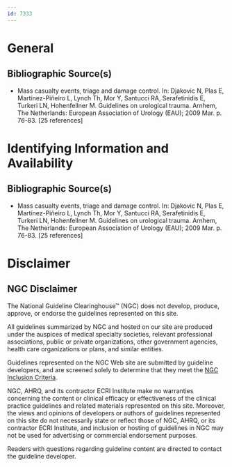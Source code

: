 ```yaml
---
id: 7333
---
```


# General

## Bibliographic Source(s)

- Mass casualty events, triage and damage control. In: Djakovic N, Plas E, Martínez-Piñeiro L, Lynch Th, Mor Y, Santucci RA, Serafetinidis E, Turkeri LN, Hohenfellner M. Guidelines on urological trauma. Arnhem, The Netherlands: European Association of Urology (EAU); 2009 Mar. p. 76-83. [25 references]

# Identifying Information and Availability

## Bibliographic Source(s)

- Mass casualty events, triage and damage control. In: Djakovic N, Plas E, Martínez-Piñeiro L, Lynch Th, Mor Y, Santucci RA, Serafetinidis E, Turkeri LN, Hohenfellner M. Guidelines on urological trauma. Arnhem, The Netherlands: European Association of Urology (EAU); 2009 Mar. p. 76-83. [25 references]

# Disclaimer

## NGC Disclaimer

The National Guideline Clearinghouse™ (NGC) does not develop, produce, approve, or endorse the guidelines represented on this site.

All guidelines summarized by NGC and hosted on our site are produced under the auspices of medical specialty societies, relevant professional associations, public or private organizations, other government agencies, health care organizations or plans, and similar entities.

Guidelines represented on the NGC Web site are submitted by guideline developers, and are screened solely to determine that they meet the [NGC Inclusion Criteria](/help-and-about/summaries/inclusion-criteria).

NGC, AHRQ, and its contractor ECRI Institute make no warranties concerning the content or clinical efficacy or effectiveness of the clinical practice guidelines and related materials represented on this site. Moreover, the views and opinions of developers or authors of guidelines represented on this site do not necessarily state or reflect those of NGC, AHRQ, or its contractor ECRI Institute, and inclusion or hosting of guidelines in NGC may not be used for advertising or commercial endorsement purposes.

Readers with questions regarding guideline content are directed to contact the guideline developer.

